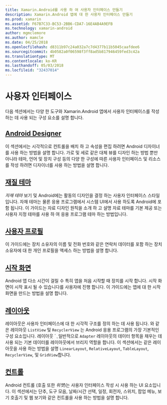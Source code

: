 ```yaml
---
title: Xamarin.Android를 사용 하 여 사용자 인터페이스 만들기
description: Xamarin.Android 앱에 대 한 사용자 인터페이스 만들기
ms.prod: xamarin
ms.assetid: F67B7C33-BC53-2BB6-CDA7-16E4AB4A9EFB
ms.technology: xamarin-android
author: mgmclemore
ms.author: mamcle
ms.date: 04/25/2018
ms.openlocfilehash: d8311b97c24a032a7c7d4377b11b5045caafdee6
ms.sourcegitcommit: 4b0582a0f06598f3ff8ad5b817946459fed3c42a
ms.translationtype: MT
ms.contentlocale: ko-KR
ms.lasthandoff: 05/03/2018
ms.locfileid: "32437014"
---
```

# <a name="user-interface"></a>사용자 인터페이스

다음 섹션에서는 다양 한 도구와 Xamarin.Android 앱에서 사용자 인터페이스를 작성 하는 데 사용 되는 구성 요소를 설명 합니다.

## <a name="android-designerandroiduser-interfaceandroid-designerindexmd"></a>[Android Designer](~/android/user-interface/android-designer/index.md)

이 섹션에서는 시각적으로 컨트롤을 배치 하 고 속성을 편집 하려면 Android 디자이너를 사용 하는 방법을 설명 합니다. 가로 및 세로 같은 대체 뷰를 디자인 하는 방법 뿐만 아니라 테마, 언어 및 장치 구성 등의 다양 한 구성에 따른 사용자 인터페이스 및 리소스를 작성 하려면 디자이너를 사용 하는 방법을 설명 합니다.

## <a name="material-themeandroiduser-interfacematerial-thememd"></a>[재질 테마](~/android/user-interface/material-theme.md)

*자재 테마* 보기 및 Android에는 활동의 디자인을 결정 하는 사용자 인터페이스 스타일입니다. 자재 테마는 물론 응용 프로그램에서 시스템 UI에서 사용 하도록 Android에 포함 됩니다. 이 가이드는 자료 디자인 원칙을 소개 하 고 설명 자료 테마를 기본 제공 또는 사용자 지정 테마를 사용 하 여 응용 프로그램 테마 하는 방법입니다.

## <a name="user-profileandroiduser-interfaceuser-profilemd"></a>[사용자 프로필](~/android/user-interface/user-profile.md)

이 가이드에는 장치 소유자의 이름 및 전화 번호와 같은 연락처 데이터를 포함 하는 장치 소유자에 대 한 개인 프로필을 액세스 하는 방법을 설명 합니다.

## <a name="splash-screenandroiduser-interfacesplash-screenmd"></a>[시작 화면](~/android/user-interface/splash-screen.md)

Android 앱 다소 시간이 걸릴 수 특히 앱을 처음 시작할 때 장치를 시작 합니다. 시작 화면이 시작 표시 될 수 있습니다를 사용자에 진행 합니다. 이 가이드에는 앱에 대 한 시작 화면을 만드는 방법을 설명 합니다.

## <a name="layoutsandroiduser-interfacelayoutsindexmd"></a>[레이아웃](~/android/user-interface/layouts/index.md)

레이아웃은 사용자 인터페이스에 대 한 시각적 구조를 정의 하는 데 사용 됩니다.
와 같은 레이아웃 `ListView` 및 `RecyclerView` 는 Android 응용 프로그램의 가장 기본적인 구성 요소입니다. 레이아웃 ´ ֲ 일반적으로 `Adapter` 레이아웃의 데이터 항목을 채우는 데 사용 되는 기본 데이터를 레이아웃에서 브리지 역할을 합니다. 이 섹션에서는 같은 레이아웃을 사용 하는 방법을 설명 `LinearLayout`, `RelativeLayout`, `TableLayout`, `RecyclerView`, 및 `GridView`합니다.

## <a name="controlsandroiduser-interfacecontrolsindexmd"></a>[컨트롤](~/android/user-interface/controls/index.md)

Android 컨트롤 (호출 또한 *위젯*)는 사용자 인터페이스 작성 시 사용 하는 UI 요소입니다. 이 섹션에서는 단추, 도구 모음, 날짜/시간 선택, 일정, 회전자, 스위치, 팝업 메뉴, 보기 호출기 및 웹 보기와 같은 컨트롤을 사용 하는 방법을 설명 합니다.

